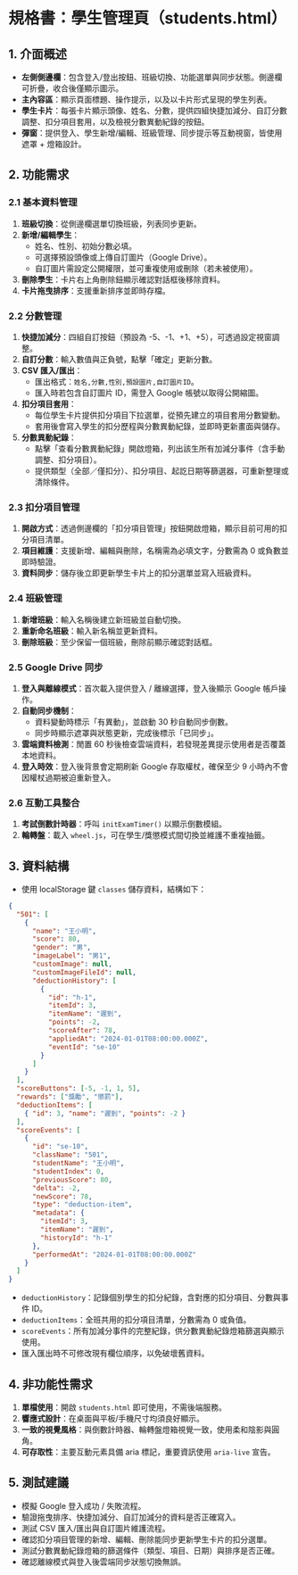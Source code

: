 # 規格書：學生管理頁（students.html）

## 1. 介面概述
- **左側側邊欄**：包含登入/登出按鈕、班級切換、功能選單與同步狀態。側邊欄可折疊，收合後僅顯示圖示。
- **主內容區**：顯示頁面標題、操作提示，以及以卡片形式呈現的學生列表。
- **學生卡片**：每張卡片顯示頭像、姓名、分數，提供四組快捷加減分、自訂分數調整、扣分項目套用，以及檢視分數異動紀錄的按鈕。
- **彈窗**：提供登入、學生新增/編輯、班級管理、同步提示等互動視窗，皆使用遮罩 + 燈箱設計。

## 2. 功能需求
### 2.1 基本資料管理
1. **班級切換**：從側邊欄選單切換班級，列表同步更新。
2. **新增/編輯學生**：
   - 姓名、性別、初始分數必填。
   - 可選擇預設頭像或上傳自訂圖片（Google Drive）。
   - 自訂圖片需設定公開權限，並可重複使用或刪除（若未被使用）。
3. **刪除學生**：卡片右上角刪除鈕顯示確認對話框後移除資料。
4. **卡片拖曳排序**：支援重新排序並即時存檔。

### 2.2 分數管理
1. **快捷加減分**：四組自訂按鈕（預設為 -5、-1、+1、+5），可透過設定視窗調整。
2. **自訂分數**：輸入數值與正負號，點擊「確定」更新分數。
3. **CSV 匯入/匯出**：
   - 匯出格式：`姓名,分數,性別,預設圖片,自訂圖片ID`。
   - 匯入時若包含自訂圖片 ID，需登入 Google 帳號以取得公開縮圖。
4. **扣分項目套用**：
   - 每位學生卡片提供扣分項目下拉選單，從預先建立的項目套用分數變動。
   - 套用後會寫入學生的扣分歷程與分數異動紀錄，並即時更新畫面與儲存。
5. **分數異動紀錄**：
   - 點擊「查看分數異動紀錄」開啟燈箱，列出該生所有加減分事件（含手動調整、扣分項目）。
   - 提供類型（全部／僅扣分）、扣分項目、起訖日期等篩選器，可重新整理或清除條件。

### 2.3 扣分項目管理
1. **開啟方式**：透過側邊欄的「扣分項目管理」按鈕開啟燈箱，顯示目前可用的扣分項目清單。
2. **項目維護**：支援新增、編輯與刪除，名稱需為必填文字，分數需為 0 或負數並即時驗證。
3. **資料同步**：儲存後立即更新學生卡片上的扣分選單並寫入班級資料。

### 2.4 班級管理
1. **新增班級**：輸入名稱後建立新班級並自動切換。
2. **重新命名班級**：輸入新名稱並更新資料。
3. **刪除班級**：至少保留一個班級，刪除前顯示確認對話框。

### 2.5 Google Drive 同步
1. **登入與離線模式**：首次載入提供登入 / 離線選擇，登入後顯示 Google 帳戶操作。
2. **自動同步機制**：
   - 資料變動時標示「有異動」，並啟動 30 秒自動同步倒數。
   - 同步時顯示遮罩與狀態更新，完成後標示「已同步」。
3. **雲端資料檢測**：閒置 60 秒後檢查雲端資料，若發現差異提示使用者是否覆蓋本地資料。
4. **登入時效**：登入後背景會定期刷新 Google 存取權杖，確保至少 9 小時內不會因權杖過期被迫重新登入。

### 2.6 互動工具整合
1. **考試倒數計時器**：呼叫 `initExamTimer()` 以顯示倒數模組。
2. **輪轉盤**：載入 `wheel.js`，可在學生/獎懲模式間切換並維護不重複抽籤。

## 3. 資料結構
- 使用 localStorage 鍵 `classes` 儲存資料，結構如下：
```json
{
  "501": [
    {
      "name": "王小明",
      "score": 80,
      "gender": "男",
      "imageLabel": "男1",
      "customImage": null,
      "customImageFileId": null,
      "deductionHistory": [
        {
          "id": "h-1",
          "itemId": 3,
          "itemName": "遲到",
          "points": -2,
          "scoreAfter": 78,
          "appliedAt": "2024-01-01T08:00:00.000Z",
          "eventId": "se-10"
        }
      ]
    }
  ],
  "scoreButtons": [-5, -1, 1, 5],
  "rewards": ["獎勵", "懲罰"],
  "deductionItems": [
    { "id": 3, "name": "遲到", "points": -2 }
  ],
  "scoreEvents": [
    {
      "id": "se-10",
      "className": "501",
      "studentName": "王小明",
      "studentIndex": 0,
      "previousScore": 80,
      "delta": -2,
      "newScore": 78,
      "type": "deduction-item",
      "metadata": {
        "itemId": 3,
        "itemName": "遲到",
        "historyId": "h-1"
      },
      "performedAt": "2024-01-01T08:00:00.000Z"
    }
  ]
}
```
- `deductionHistory`：記錄個別學生的扣分紀錄，含對應的扣分項目、分數與事件 ID。
- `deductionItems`：全班共用的扣分項目清單，分數需為 0 或負值。
- `scoreEvents`：所有加減分事件的完整紀錄，供分數異動紀錄燈箱篩選與顯示使用。
- 匯入匯出時不可修改現有欄位順序，以免破壞舊資料。

## 4. 非功能性需求
1. **單檔使用**：開啟 `students.html` 即可使用，不需後端服務。
2. **響應式設計**：在桌面與平板/手機尺寸均須良好顯示。
3. **一致的視覺風格**：與倒數計時器、輪轉盤燈箱視覺一致，使用柔和陰影與圓角。
4. **可存取性**：主要互動元素具備 aria 標記，重要資訊使用 `aria-live` 宣告。

## 5. 測試建議
- 模擬 Google 登入成功 / 失敗流程。
- 驗證拖曳排序、快捷加減分、自訂加減分的資料是否正確寫入。
- 測試 CSV 匯入/匯出與自訂圖片維護流程。
- 確認扣分項目管理的新增、編輯、刪除能同步更新學生卡片的扣分選單。
- 測試分數異動紀錄燈箱的篩選條件（類型、項目、日期）與排序是否正確。
- 確認離線模式與登入後雲端同步狀態切換無誤。
